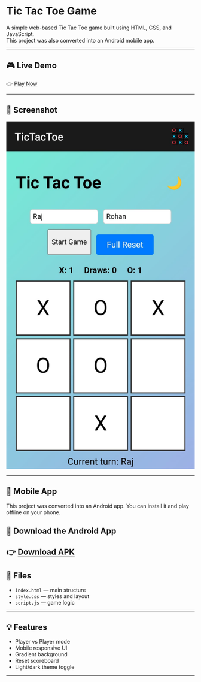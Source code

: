 # Tic Tac Toe Game

A simple web-based Tic Tac Toe game built using HTML, CSS, and JavaScript.  
This project was also converted into an Android mobile app.

---

## 🎮 Live Demo

👉 [Play Now](https://rajdeepsingh2.github.io/tic-tac-toe-game/)

---
## 📸 Screenshot

![Game Screenshot](sc.jpg)

---
## 📱 Mobile App

This project was converted into an Android app. 
You can install it and play offline on your phone.
## 📲 Download the Android App

👉 [Download APK](https://drive.google.com/file/d/1hTxSyPswJViNi2tlNdGYgUeLk7pqupXq/view?usp=drive_link)
---

## 📁 Files

- `index.html` — main structure  
- `style.css` — styles and layout  
- `script.js` — game logic

---

## 💡 Features

- Player vs Player mode  
- Mobile responsive UI  
- Gradient background  
- Reset scoreboard  
- Light/dark theme toggle

---


